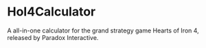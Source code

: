 # HoI4Calculator
A all-in-one calculator for the grand strategy game Hearts of Iron 4, released by Paradox Interactive.
